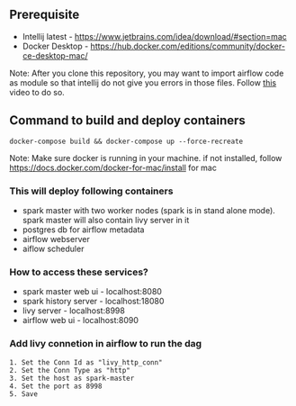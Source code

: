 ## Prerequisite
* Intellij latest - https://www.jetbrains.com/idea/download/#section=mac
* Docker Desktop - https://hub.docker.com/editions/community/docker-ce-desktop-mac/ 

Note: After you clone this repository, you may want to import airflow code as module so that intellij do not give you errors in those files. Follow [this](https://drive.google.com/a/thoughtworks.com/file/d/1VmFpmOVta7u0qqcMT2cnTm53RKS-9uuD/view?usp=sharing) video to do so.

## Command to build and deploy containers
`docker-compose build && docker-compose up --force-recreate`

Note: Make sure docker is running in your machine. if not installed, follow https://docs.docker.com/docker-for-mac/install for mac
### This will deploy following containers
* spark master with two worker nodes (spark is in stand alone mode). spark master will also contain livy server in it
* postgres db for airflow metadata
* airflow webserver
* aiflow scheduler

### How to access these services?
* spark master web ui - localhost:8080
* spark history server - localhost:18080
* livy server - localhost:8998
* airflow web ui - localhost:8090

### Add livy connetion in airflow to run the dag
    1. Set the Conn Id as "livy_http_conn"
    2. Set the Conn Type as "http"
    3. Set the host as spark-master
    4. Set the port as 8998
    5. Save
